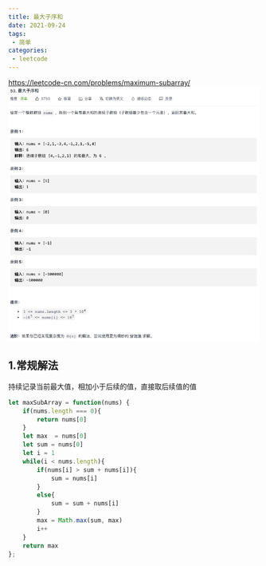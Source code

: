 ```yaml
---
title: 最大子序和
date: 2021-09-24
tags:
 - 简单
categories:
 - leetcode
---
```


<https://leetcode-cn.com/problems/maximum-subarray/>
![ 最大子序和](./img/53.jpg)

## 1.常规解法
持续记录当前最大值，相加小于后续的值，直接取后续值的值
```js
let maxSubArray = function(nums) {
    if(nums.length === 0){
        return nums[0]
    }
    let max  = nums[0]
    let sum = nums[0]
    let i = 1
    while(i < nums.length){
        if(nums[i] > sum + nums[i]){
            sum = nums[i]
        }
        else{
            sum = sum + nums[i]
        }
        max = Math.max(sum, max)
        i++
    }
    return max
};
```